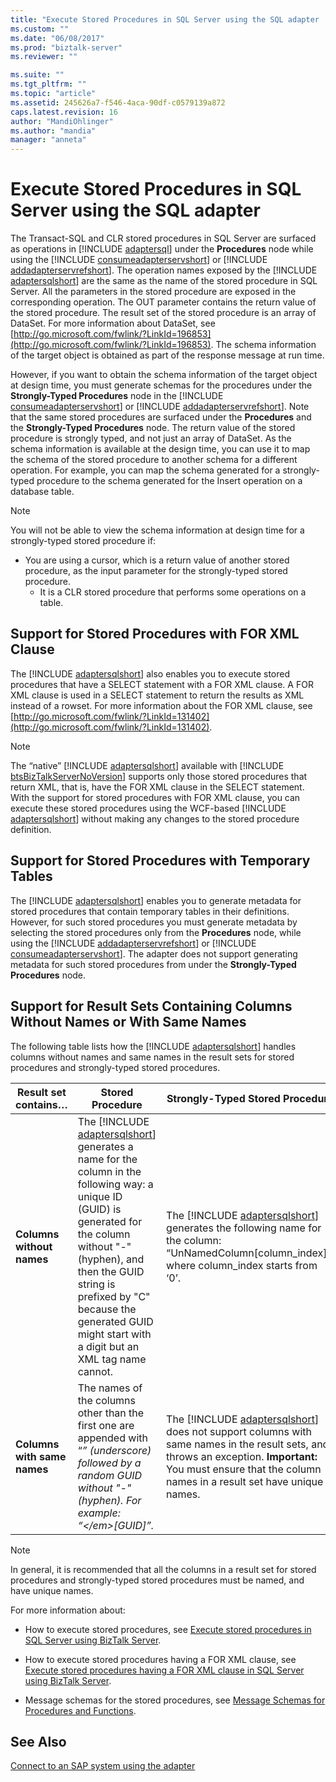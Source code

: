 ```yaml
---
title: "Execute Stored Procedures in SQL Server using the SQL adapter | Microsoft Docs"
ms.custom: ""
ms.date: "06/08/2017"
ms.prod: "biztalk-server"
ms.reviewer: ""

ms.suite: ""
ms.tgt_pltfrm: ""
ms.topic: "article"
ms.assetid: 245626a7-f546-4aca-90df-c0579139a872
caps.latest.revision: 16
author: "MandiOhlinger"
ms.author: "mandia"
manager: "anneta"
---
```

# Execute Stored Procedures in SQL Server using the SQL adapter
The Transact-SQL and CLR stored procedures in SQL Server are surfaced as operations in [!INCLUDE [adaptersql](../../includes/adaptersql-md.md)] under the <strong>Procedures</strong> node while using the [!INCLUDE [consumeadapterservshort](../../includes/consumeadapterservshort-md.md)] or [!INCLUDE [addadapterservrefshort](../../includes/addadapterservrefshort-md.md)]. The operation names exposed by the [!INCLUDE [adaptersqlshort](../../includes/adaptersqlshort-md.md)] are the same as the name of the stored procedure in SQL Server. All the parameters in the stored procedure are exposed in the corresponding operation. The OUT parameter contains the return value of the stored procedure. The result set of the stored procedure is an array of DataSet. For more information about DataSet, see [http://go.microsoft.com/fwlink/?LinkId=196853](http://go.microsoft.com/fwlink/?LinkId=196853). The schema information of the target object is obtained as part of the response message at run time.  

 However, if you want to obtain the schema information of the target object at design time, you must generate schemas for the procedures under the <strong>Strongly-Typed Procedures</strong> node in the [!INCLUDE [consumeadapterservshort](../../includes/consumeadapterservshort-md.md)] or [!INCLUDE [addadapterservrefshort](../../includes/addadapterservrefshort-md.md)]. Note that the same stored procedures are surfaced under the <strong>Procedures</strong> and the <strong>Strongly-Typed Procedures</strong> node. The return value of the stored procedure is strongly typed, and not just an array of DataSet. As the schema information is available at the design time, you can use it to map the schema of the stored procedure to another schema for a different operation. For example, you can map the schema generated for a strongly-typed procedure to the schema generated for the Insert operation on a database table.  

> [!NOTE]
>  You will not be able to view the schema information at design time for a strongly-typed stored procedure if:  
> 
> - You are using a cursor, which is a return value of another stored procedure, as the input parameter for the strongly-typed stored procedure.  
>   -   It is a CLR stored procedure that performs some operations on a table.  

## Support for Stored Procedures with FOR XML Clause  
 The [!INCLUDE [adaptersqlshort](../../includes/adaptersqlshort-md.md)] also enables you to execute stored procedures that have a SELECT statement with a FOR XML clause. A FOR XML clause is used in a SELECT statement to return the results as XML instead of a rowset. For more information about the FOR XML clause, see [http://go.microsoft.com/fwlink/?LinkId=131402](http://go.microsoft.com/fwlink/?LinkId=131402).  

> [!NOTE]
>  The “native” [!INCLUDE [adaptersqlshort](../../includes/adaptersqlshort-md.md)] available with [!INCLUDE [btsBizTalkServerNoVersion](../../includes/btsbiztalkservernoversion-md.md)] supports only those stored procedures that return XML, that is, have the FOR XML clause in the SELECT statement. With the support for stored procedures with FOR XML clause, you can execute these stored procedures using the WCF-based [!INCLUDE [adaptersqlshort](../../includes/adaptersqlshort-md.md)] without making any changes to the stored procedure definition.  

## Support for Stored Procedures with Temporary Tables  
 The [!INCLUDE [adaptersqlshort](../../includes/adaptersqlshort-md.md)] enables you to generate metadata for stored procedures that contain temporary tables in their definitions. However, for such stored procedures you must generate metadata by selecting the stored procedures only from the <strong>Procedures</strong> node, while using the [!INCLUDE [addadapterservrefshort](../../includes/addadapterservrefshort-md.md)] or [!INCLUDE [consumeadapterservshort](../../includes/consumeadapterservshort-md.md)]. The adapter does not support generating metadata for such stored procedures from under the <strong>Strongly-Typed Procedures</strong> node.  

## Support for Result Sets Containing Columns Without Names or With Same Names  
 The following table lists how the [!INCLUDE [adaptersqlshort](../../includes/adaptersqlshort-md.md)] handles columns without names and same names in the result sets for stored procedures and strongly-typed stored procedures.  


|           Result set contains…           |                                                                                                                                                       Stored Procedure                                                                                                                                                        |                                                                                                                  Strongly-Typed Stored Procedure                                                                                                                   |
|------------------------------------------|-------------------------------------------------------------------------------------------------------------------------------------------------------------------------------------------------------------------------------------------------------------------------------------------------------------------------------|--------------------------------------------------------------------------------------------------------------------------------------------------------------------------------------------------------------------------------------------------------------------|
|  <strong>Columns without names</strong>  | The [!INCLUDE [adaptersqlshort](../../includes/adaptersqlshort-md.md)] generates a name for the column in the following way: a unique ID (GUID) is generated for the column without "-" (hyphen), and then the GUID string is prefixed by "C" because the generated GUID might start with a digit but an XML tag name cannot. |                                      The [!INCLUDE [adaptersqlshort](../../includes/adaptersqlshort-md.md)] generates the following name for the column: “UnNamedColumn[column_index]”,  where column_index starts from ‘0’.                                       |
| <strong>Columns with same names</strong> |                                                                             The names of the columns other than the first one are appended with “<em>” (underscore) followed by a random GUID without "-" (hyphen). For example: “\</em>[GUID]”.                                                                              | The [!INCLUDE [adaptersqlshort](../../includes/adaptersqlshort-md.md)] does not support columns with same names in the result sets, and throws an exception. <strong>Important:</strong>  You must ensure that the column names in a result set have unique names. |

> [!NOTE]
>  In general, it is recommended that all the columns in a result set for stored procedures and strongly-typed stored procedures must be named, and have unique names.  

 For more information about:  

-   How to execute stored procedures, see [Execute stored procedures in SQL Server using BizTalk Server](../../adapters-and-accelerators/adapter-sql/execute-stored-procedures-in-sql-server-using-biztalk-server.md).  

-   How to execute stored procedures having a FOR XML clause, see [Execute stored procedures having a FOR XML clause in SQL Server using BizTalk Server](../../adapters-and-accelerators/adapter-sql/execute-stored-procedures-having-a-for-xml-clause-in-sql-server-using-biztalk.md).  

-   Message schemas for the stored procedures, see [Message Schemas for Procedures and Functions](../../adapters-and-accelerators/adapter-sql/message-schemas-for-procedures-and-functions.md).  

## See Also  
 [Connect to an SAP system using the adapter](../../adapters-and-accelerators/adapter-sap/connect-to-an-sap-system-using-the-adapter.md)